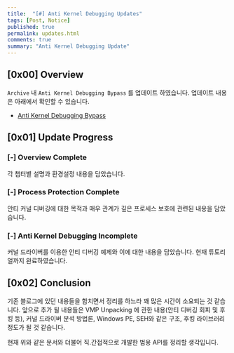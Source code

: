 ```yaml
---
title:  "[#] Anti Kernel Debugging Updates"
tags: [Post, Notice]
published: true
permalink: updates.html
comments: true
summary: "Anti Kernel Debugging Update"
---
```


## [0x00] Overview

`Archive` 내 `Anti Kernel Debugging Bypass` 를 업데이트 하였습니다.
업데이트 내용은 아래에서 확인할 수 있습니다.

- <a href="https://shhoya.github.io/antikernel_introduction.html">Anti Kernel Debugging Bypass</a>



## [0x01] Update Progress

### [-] Overview Complete

각 챕터별 설명과 환경설정 내용을 담았습니다.



### [-] Process Protection Complete

안티 커널 디버깅에 대한 목적과 매우 관계가 깊은 프로세스 보호에 관련된 내용을 담았습니다.



### [-] Anti Kernel Debugging Incomplete

커널 드라이버를 이용한 안티 디버깅 예제와 이에 대한 내용을 담았습니다. 현재 튜토리얼까지 완료하였습니다.



## [0x02] Conclusion

기존 블로그에 있던 내용들을 합치면서 정리를 하느라 꽤 많은 시간이 소요되는 것 같습니다.
앞으로 추가 될 내용들은 VMP Unpacking 에 관한 내용(안티 디버깅 회피 및 후킹 등), 커널 드라이버 분석 방법론, Windows PE, SEH와 같은 구조, 후킹 라이브러리 정도가 될 것 같습니다. 

현재 위와 같은 문서와 더불어 직.간접적으로 개발한 범용 API를 정리할 생각입니다.


